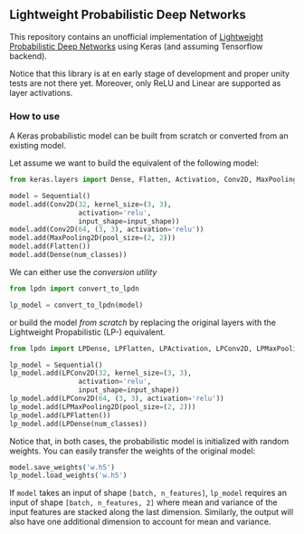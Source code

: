 ## Lightweight Probabilistic Deep Networks
This repository contains an unofficial implementation of [Lightweight Probabilistic Deep Networks](https://arxiv.org/abs/1805.11327) using Keras (and assuming Tensorflow backend). 

Notice that this library is at en early stage of development and proper unity tests are not there yet. Moreover, only ReLU and Linear are supported as layer activations.

### How to use
A Keras probabilistic model can be built from scratch or converted from an existing model.

Let assume we want to build the equivalent of the following model:
```py
from keras.layers import Dense, Flatten, Activation, Conv2D, MaxPooling2D

model = Sequential()
model.add(Conv2D(32, kernel_size=(3, 3),
                 activation='relu',
                 input_shape=input_shape))
model.add(Conv2D(64, (3, 3), activation='relu'))
model.add(MaxPooling2D(pool_size=(2, 2)))
model.add(Flatten())
model.add(Dense(num_classes))
```

We can either use the *conversion utility*
```py
from lpdn import convert_to_lpdn

lp_model = convert_to_lpdn(model)
```

or build the model *from scratch* by replacing the original layers with the Lightweight Propabilistic (LP-) equivalent.

```py
from lpdn import LPDense, LPFlatten, LPActivation, LPConv2D, LPMaxPooling2D

lp_model = Sequential()
lp_model.add(LPConv2D(32, kernel_size=(3, 3),
                 activation='relu',
                 input_shape=input_shape))
lp_model.add(LPConv2D(64, (3, 3), activation='relu'))
lp_model.add(LPMaxPooling2D(pool_size=(2, 2)))
lp_model.add(LPFlatten())
lp_model.add(LPDense(num_classes))
```
Notice that, in both cases, the probabilistic model is initialized with random weights. You can easily transfer the weights of the original model:
```py
model.save_weights('w.h5')
lp_model.load_weights('w.h5')
```

If `model` takes an input of shape `[batch, n_features]`, `lp_model` requires an input of shape `[batch, n_features, 2]` where mean and variance of the input features are stacked along the last dimension. Similarly, the output will also have one additional dimension to account for mean and variance.

